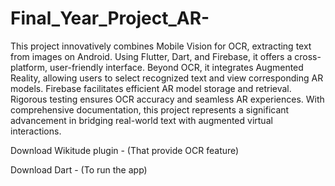 # Final_Year_Project_AR-
This project innovatively combines Mobile Vision for OCR, extracting text from images on Android. Using Flutter, Dart, and Firebase, it offers a cross-platform, user-friendly interface. Beyond OCR, it integrates Augmented Reality, allowing users to select recognized text and view corresponding AR models. Firebase facilitates efficient AR model storage and retrieval. Rigorous testing ensures OCR accuracy and seamless AR experiences. With comprehensive documentation, this project represents a significant advancement in bridging real-world text with augmented virtual interactions.

Download Wikitude plugin - (That provide OCR feature)

Download Dart - (To run the app)
